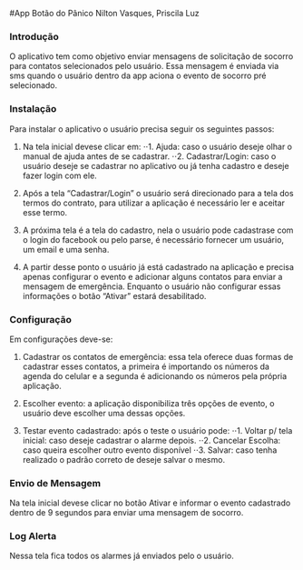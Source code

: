 #App Botão do Pânico 
Nilton Vasques, Priscila Luz 
 
### Introdução 

O aplicativo tem como objetivo enviar mensagens de solicitação de socorro para contatos 
selecionados pelo usuário. 
Essa mensagem é enviada via sms quando o usuário dentro da app aciona o evento de socorro 
pré selecionado. 

### Instalação 

Para instalar o aplicativo o usuário precisa seguir os seguintes passos: 

1. Na tela inicial deve­se clicar em: 
⋅⋅1. Ajuda: caso o usuário deseje olhar o manual de ajuda antes de se cadastrar. 
⋅⋅2. Cadastrar/Login: caso o usuário deseje se cadastrar no aplicativo ou já tenha 
cadastro e deseje fazer login com ele. 

2. Após a tela “Cadastrar/Login” o usuário será direcionado para a tela dos termos do 
contrato, para utilizar a aplicação é necessário ler e aceitar esse termo. 

3. A próxima tela é a tela do cadastro, nela o usuário pode cadastra­se com o login do 
facebook ou pelo parse, é necessário fornecer um usuário, um email e uma senha. 

4. A partir desse ponto o usuário já está cadastrado na aplicação e precisa apenas configurar 
o evento e adicionar alguns contatos para enviar a mensagem de emergência. Enquanto o 
usuário não configurar essas informações o botão “Ativar” estará desabilitado. 
### Configuração 

Em configurações deve-se: 

1. Cadastrar os contatos de emergência: essa tela oferece duas formas de cadastrar esses 
contatos, a primeira é importando os números da agenda do celular e a segunda é 
adicionando os números pela própria aplicação. 

2. Escolher evento: a aplicação disponibiliza três opções de evento, o usuário deve escolher 
uma dessas opções. 

3. Testar evento cadastrado: após o teste o usuário pode: 
⋅⋅1. Voltar p/ tela inicial: caso deseje cadastrar o alarme depois. 
⋅⋅2. Cancelar Escolha: caso queira escolher outro evento disponível 
⋅⋅3. Salvar: caso tenha realizado o padrão correto de deseje salvar o mesmo. 
 
### Envio de Mensagem 

Na tela inicial deve­se clicar no botão Ativar e informar o evento cadastrado dentro de 9 
segundos para enviar uma mensagem de socorro. 

### Log Alerta 
Nessa tela fica todos os alarmes já enviados pelo o usuário.

